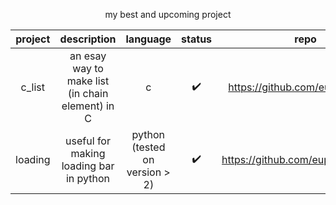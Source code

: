 
<p align="center">my best and upcoming project</p>

| project |                    description                   |            language            |       status       |                repo               |
|:-------:|:------------------------------------------------:|:------------------------------:|:------------------:|:---------------------------------:|
|  c_list | an esay way to make list (in chain element) in C |                c               | :heavy_check_mark: | https://github.com/eupone/C_list  |
| loading |      useful for making loading bar in python     | python (tested on version > 2) | :heavy_check_mark: | https://github.com/eupone/Loading |
